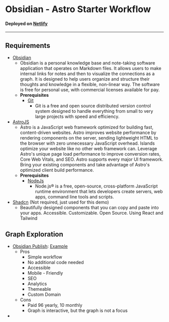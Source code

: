 # Obsidian - Astro Starter Workflow
#### Deployed on [Netlify](https://obsidian-astro-demo.netlify.app/) 

---
## Requirements
- [Obsidian](https://help.obsidian.md/Getting+started/Download+and+install+Obsidian)
	- Obsidian is a personal knowledge base and note-taking software application that operates on Markdown files. It allows users to make internal links for notes and then to visualize the connections as a graph. It is designed to help users organize and structure their thoughts and knowledge in a flexible, non-linear way. The software is free for personal use, with commercial licenses available for pay.
	- **Prerequisites**
		- [Git](https://git-scm.com/)
			- Git is a free and open source distributed version control system designed to handle everything from small to very large projects with speed and efficiency.
- [AstroJS](https://astro.build/)
	- Astro is a JavaScript web framework optimized for building fast, content-driven websites. Astro improves website performance by rendering components on the server, sending lightweight HTML to the browser with zero unnecessary JavaScript overhead. Islands optimize your website like no other web framework can. Leverage Astro's unique page load performance to improve conversion rates, Core Web Vitals, and SEO. Astro supports every major UI framework. Bring your existing components and take advantage of Astro's optimized client build performance.
	- **Prerequisites**
		- [NodeJs](https://nodejs.org/en)
			- Node.js® is a free, open-source, cross-platform JavaScript runtime environment that lets developers create servers, web apps, command line tools and scripts.
- [Shadcn](https://ui.shadcn.com/docs) (Not required, just used for this demo)
	- Beautifully designed components that you can copy and paste into your apps. Accessible. Customizable. Open Source. Using React and Tailwind

## Graph Exploration
- [Obsidian Publish](https://obsidian.md/publish): [Example](https://publish.obsidian.md/discretecs/START+HERE)
	- Pros 
		- Simple workflow
		- No additional code needed
		- Accessible
		- Mobile - Friendly
		- SEO
		- Analytics
		- Themeable
		- Custom Domain
	- Cons
		- Paid 96 yearly, 10 monthly
		- Graph is interactive, but the graph is not a focus
- 
